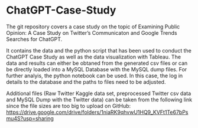 # ChatGPT-Case-Study

The git repository covers a case study on the topic of Examining Public Opinion: A Case Study on Twitter’s Communicaton
and Google Trends Searches for ChatGPT. 

It contains the data and the python script that has been used to conduct the ChatGPT Case Study as well as the data visualization with Tableau. The data and results can either be obtaned from the generated csv files or can be directly loaded into a MySQL Database with the MySQL dump files. 
For further analyis, the python notebook can be used. In this case, the log in details to the database and the paths to files need to be adjusted. 

Additional files (Raw Twitter Kaggle data set, preprocessed Twitter csv data and MySQL Dump with the Twitter data) can be taken from the following link since the file sizes are too big to upload on GitHub:
https://drive.google.com/drive/folders/1niaRK9qhvwU1HQ9_KVFt1Te67bPsmu4S?usp=sharing 

